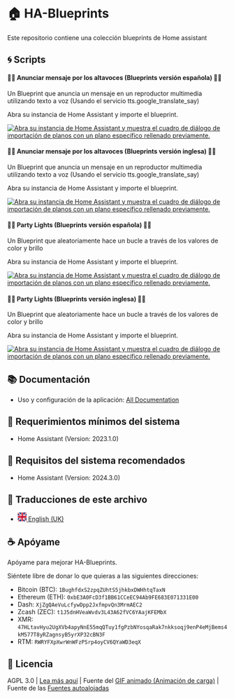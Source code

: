 # 🏠 HA-Blueprints

Este repositorio contiene una colección blueprints de Home assistant

## 🌀 Scripts

#### 🔔📢 Anunciar mensaje por los altavoces (Blueprints versión española) 📢🔔

Un Blueprint que anuncia un mensaje en un reproductor multimedia utilizando texto a voz (Usando el servicio tts.google_translate_say)

Abra su instancia de Home Assistant y importe el blueprint.

[![Abra su instancia de Home Assistant y muestra el cuadro de diálogo de importación de planos con un plano específico rellenado previamente.](https://my.home-assistant.io/badges/blueprint_import.svg)](https://my.home-assistant.io/redirect/blueprint_import/?blueprint_url=https://github.com/cvc90/HA-Blueprints/blob/main/Scripts/anunciar-mensaje-por-altavoces.yaml)

#### 🔔📢 Anunciar mensaje por los altavoces (Blueprints versión inglesa) 📢🔔

Un Blueprint que anuncia un mensaje en un reproductor multimedia utilizando texto a voz (Usando el servicio tts.google_translate_say)

Abra su instancia de Home Assistant y importe el blueprint.

[![Abra su instancia de Home Assistant y muestra el cuadro de diálogo de importación de planos con un plano específico rellenado previamente.](https://my.home-assistant.io/badges/blueprint_import.svg)](https://my.home-assistant.io/redirect/blueprint_import/?blueprint_url=https://github.com/cvc90/HA-Blueprints/blob/main/Scripts/announce-message-over-speakers.yaml)

#### 🔔🥳 Party Lights (Blueprints versión española) 🥳🔔

Un Blueprint que aleatoriamente hace un bucle a través de los valores de color y brillo

Abra su instancia de Home Assistant y importe el blueprint.

[![Abra su instancia de Home Assistant y muestra el cuadro de diálogo de importación de planos con un plano específico rellenado previamente.](https://my.home-assistant.io/badges/blueprint_import.svg)](https://my.home-assistant.io/redirect/blueprint_import/?blueprint_url=https://github.com/cvc90/HA-Blueprints/blob/main/Scripts/luces_fiesta.yaml)

#### 🔔🥳 Party Lights (Blueprints versión inglesa) 🥳🔔

Un Blueprint que aleatoriamente hace un bucle a través de los valores de color y brillo

Abra su instancia de Home Assistant y importe el blueprint.

[![Abra su instancia de Home Assistant y muestra el cuadro de diálogo de importación de planos con un plano específico rellenado previamente.](https://my.home-assistant.io/badges/blueprint_import.svg)](https://my.home-assistant.io/redirect/blueprint_import/?blueprint_url=https://github.com/cvc90/HA-Blueprints/blob/main/Scripts/party_lights.yaml)


## 📚 Documentación

- Uso y configuración de la aplicación: [All Documentation](docs/README.md)

## 📑 Requerimientos mínimos del sistema

- Home Assistant (Version: 2023.1.0)

## 📑 Requisitos del sistema recomendados

- Home Assistant (Version: 2024.3.0)

## 🏴 Traducciones de este archivo

* <a href="README.md">
   <img src="https://github.com/lipis/flag-icons/blob/main/flags/4x3/gb.svg" alt="README.md" style="height: 20px !important;width: 20px !important;"> English (UK)
  </a> 

## ☕ Apóyame

Apóyame para mejorar HA-Blueprints.

Siéntete libre de donar lo que quieras a las siguientes direcciones:

- Bitcoin (BTC): `1BughfdxS2zpqZUhtS5jhkbxDWHhtqTaxN`
- Ethereum (ETH): `0xbE3A0FcD3f1BB61CCeEC94Ab9FE683E071331E00`
- Dash: `XjZgQAeVuLcfywDpp2JxfmpvQn3MrmAEC2`
- Zcash (ZEC): `t1J5dnHVeaWvdv3L43A62fVC6YAajKFEMbX`
- XMR: `47HLtavHyu2UgXVb4apyNnE55mqQTuy1fgPzbNYosqaRak7nkksoqj9enP4eMjBems4kM577T8yRZagnsyB5yrXP32cBN3F`
- RTM: `RWRYFXpXwrWnWFzPSrp4oyCV6QYaWD3eqX`

## 📑 Licencia
  AGPL 3.0 | [Lea más aquí](LICENSE.md) | Fuente del [GIF animado (Animación de carga)](https://commons.wikimedia.org/wiki/File:Loading_Animation.gif) | Fuente de las [Fuentes autoalojadas](https://github.com/adobe-fonts/source-sans)
